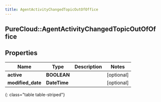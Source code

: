 ```yaml
---
title: AgentActivityChangedTopicOutOfOffice
---
```

## PureCloud::AgentActivityChangedTopicOutOfOffice

## Properties

|Name | Type | Description | Notes|
|------------ | ------------- | ------------- | -------------|
| **active** | **BOOLEAN** |  | [optional] |
| **modified_date** | **DateTime** |  | [optional] |
{: class="table table-striped"}


